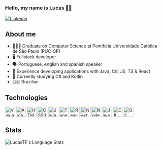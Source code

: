 ### Hello, my name is Lucas 🖐🏻

[![Linkedin](https://img.shields.io/badge/-LinkedIn-blue?style=flat-square&logo=Linkedin&logoColor=white&link=https://www.linkedin.com/in/lucastferreira/)](https://www.linkedin.com/in/lucastferreira/)

## About me

-   👨🏻‍🎓 Graduate on Computer Science at Pontifícia Universidade Católica de São Paulo (PUC-SP)
-   🖥 Fullstack developer
-   🗣 Portuguese, english and spanish speaker
-   🧠 Experience developing applications with Java, C#, JS, TS & React
-   📖 Currently studying C# and Kotlin
-   🇧🇷 Brazilian

## Technologies

<img align="left" alt="Visual Studio Code" width="32px" src="https://api.iconify.design/logos:visual-studio-code.svg" />
<img align="left" alt="Arch Linux" width="32px" src="https://api.iconify.design/logos:archlinux.svg" />
<img align="left" alt="HTML5" height="32px" width="32px" src="https://api.iconify.design/logos:html-5.svg" />
<img align="left" alt="CSS3" height="32px" width="32px" src="https://api.iconify.design/logos:css-3.svg" />
<img align="left" alt="JavaScript" width="32px" src="https://api.iconify.design/logos:javascript.svg" />
<img align="left" alt="TypeScript" width="32px" src="https://api.iconify.design/logos:typescript-icon.svg" />
<img align="left" alt="React" width="32px" src="https://api.iconify.design/logos:react.svg" />
<img align="left" alt="NextJS" width="32px" src="https://api.iconify.design/logos:nextjs-icon.svg" />
<img align="left" alt="NodeJS" height="32px" width="32px" src="https://api.iconify.design/logos:nodejs-icon.svg" />
<img align="left" alt="Java" height="32px" width="32px" src="https://api.iconify.design/logos:java.svg" />
<img align="left" alt="C#" width="32px" src="https://api.iconify.design/logos:c-sharp.svg" />
<img align="left" alt="Git" width="32px" src="https://api.iconify.design/logos:git-icon.svg" />
<br><br>

## Stats

<img align="left" alt="LucasTF's Language Stats" src="https://github-readme-stats.vercel.app/api/top-langs/?username=LucasTF&layout=compact&theme=radical">
